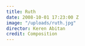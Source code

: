 ```yaml
---
title: Ruth
date: 2008-10-01 17:23:00 Z
image: "/uploads/ruth.jpg"
director: Keren Abitan
credit: Composition
---
```


